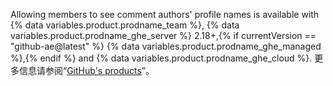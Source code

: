 Allowing members to see comment authors' profile names is available with {% data variables.product.prodname_team %}, {% data variables.product.prodname_ghe_server %} 2.18+,{% if currentVersion == "github-ae@latest" %} {% data variables.product.prodname_ghe_managed %},{% endif %} and {% data variables.product.prodname_ghe_cloud %}. 更多信息请参阅“[GitHub's products](/articles/githubs-products)”。
